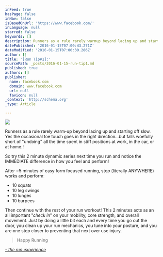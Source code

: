 ```yaml
---
inFeed: true
hasPage: false
inNav: false
isBasedOnUrl: 'https://www.facebook.com/'
inLanguage: null
starred: false
keywords: []
description: Runners as a rule rarely warmup beyond lacing up and starting off slow. Yes the occasional toe touch goes in the right direction...but falls woefully
datePublished: '2016-01-15T07:00:43.271Z'
dateModified: '2016-01-15T07:00:39.286Z'
author: []
title: '[Run Tip#1]:'
sourcePath: _posts/2016-01-15-run-tip1.md
published: true
authors: []
publisher:
  name: facebook.com
  domain: www.facebook.com
  url: null
  favicon: null
_context: 'http://schema.org'
_type: Article

---
```

![](https://the-grid-user-content.s3-us-west-2.amazonaws.com/5324857e-f7f7-4163-9d63-5fd8af9ed1a8.jpg)

Runners as a rule rarely warm-up beyond lacing up and starting off slow. Yes the occasional toe touch goes in the right direction...but falls woefully short of "undoing" all the time spent in stiff positions at work, in the car, or at home.! 

So try this 2 minute dynamic series next time you run and notice the IMMEDIATE difference in how you feel and perform! 

After ~5 minutes of easy form focused running, stop (literally ANYWHERE) works and perform: 

* 10 squats 
* 10 leg swings 
* 10 lunges 
* 10 burpees

Then continue with the rest of your run workout! This 2 minutes acts as an all important "_check in_" on your mobility, core strength, and overall movement. Just by doing a little bit each and every time you go out the door, you clean up your run mechanics, you tune into your posture, and you are one step closer to preventing that next over use injury. 
> 
> Happy Running

[_- the run experience_][0]

[0]: http://therunexperience.com/